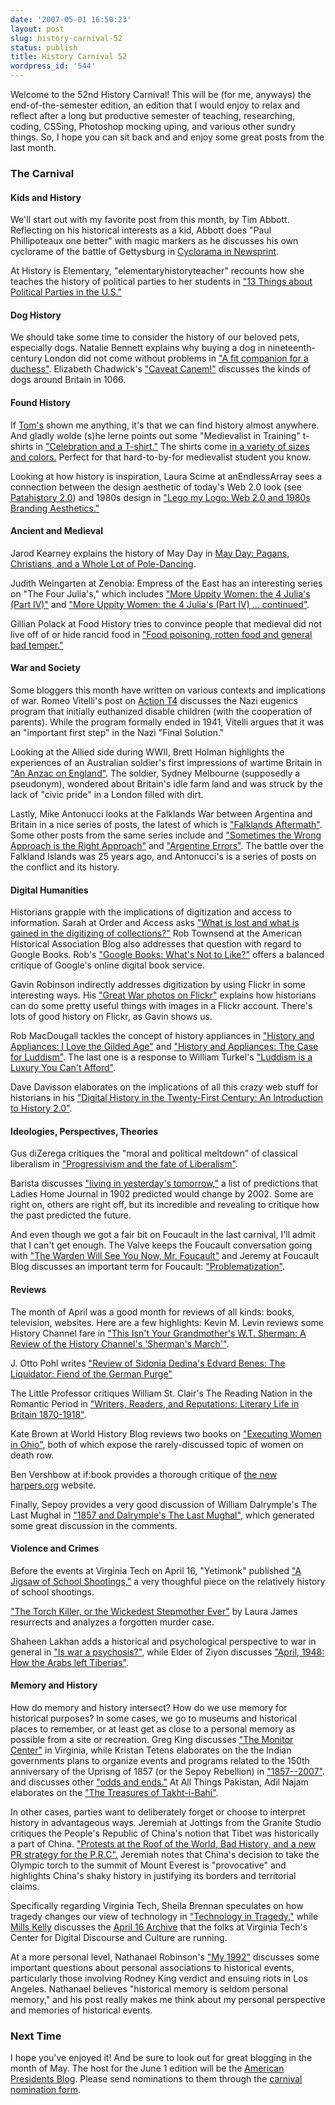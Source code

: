 ```yaml
---
date: '2007-05-01 16:50:23'
layout: post
slug: history-carnival-52
status: publish
title: History Carnival 52
wordpress_id: '544'
---
```


Welcome to the 52nd History Carnival! This will be (for me, anyways) the end-of-the-semester edition, an edition that I would enjoy to relax and reflect after a long but productive semester of teaching, researching, coding, CSSing, Photoshop mocking uping, and various other sundry things. So, I hope you can sit back and and enjoy some great posts from the last month.





### The Carnival




#### Kids and History




We'll start out with my favorite post from this month, by Tim Abbott. Reflecting on his historical interests as a kid, Abbott does "Paul Phillipoteaux one better" with magic markers as he discusses his own cyclorame of the battle of Gettysburg in [Cyclorama in Newsprint](http://greensleeves.typepad.com/berkshires/2007/04/cyclorama_in_ne.html).




At History is Elementary, "elementaryhistoryteacher" recounts how she teaches the history of political parties to her students in ["13 Things about Political Parties in the U.S."](http://historyiselementary.blogspot.com/2007/04/13-things-about-political-parties-in.html)





#### Dog History




We should take some time to consider the history of our beloved pets, especially dogs. Natalie Bennett explains why buying a dog in nineteenth-century London did not come without problems in ["A fit companion for a duchess"](http://philobiblon.co.uk/?p=2015). Elizabeth Chadwick's ["Caveat Canem!"](http://livingthehistoryelizabethchadwick.blogspot.com/2007/04/caveat-canem.html) discusses the kinds of dogs around Britain in 1066.




#### Found History




If [Tom's](http://foundhistory.org) shown me anything, it's that we can find history almost anywhere. And gladly wolde (s)he lerne points out some "Medievalist in Training" t-shirts in ["Celebration and a T-shirt."](http://history-speaks.blogspot.com/2007/03/celebration-and-t-shirt.html) The shirts come [in a variety of sizes and colors.](http://www.zazzle.com/geekhistory/product/235612131638838783) Perfect for that hard-to-by-for medievalist student you know.




Looking at how history is inspiration, Laura Scime at anEndlessArray sees a connection between the design aesthetic of today's Web 2.0 look (see [Patahistory 2.0](http://patahistory.blogspot.com/2007/04/patahistory-20.html)) and 1980s design in ["Lego my Logo: Web 2.0 and 1980s Branding Aesthetics."](http://anendlessarray.com/blog1/2007/04/08/lego-my-logo-web-20-and-1980s-branding-aesthetics/)





#### Ancient and Medieval




Jarod Kearney explains the history of May Day in [May Day: Pagans, Christians, and a Whole Lot of Pole-Dancing](http://jarodsforge.blogspot.com/2007/04/may-day-pagans-christians-and-whole-lot.html).




Judith Weingarten at Zenobia: Empress of the East has an interesting series on "The Four Julia's," which includes ["More Uppity Women: the 4 Julia's (Part IV)"](http://judithweingarten.blogspot.com/2007/04/more-uppity-women-4-julias-part-iv_19.html) and ["More Uppity Women: the 4 Julia's (Part IV) ... continued"](http://judithweingarten.blogspot.com/2007/04/more-uppity-women-4-julias-part-iv_19.html).




Gillian Polack at Food History tries to convince people that medieval did not live off of or hide rancid food in ["Food poisoning, rotten food and general bad temper."](http://www.foodpast.com/food-poisoning-rotten-food-and-general-bad-temper/)





#### War and Society




Some bloggers this month have written on various contexts and implications of war. Romeo Vitelli's post on [Action T4](http://drvitelli.typepad.com/providentia/2007/04/t4.html) discusses the Nazi eugenics program that initially euthanized disable children (with the cooperation of parents). While the program formally ended in 1941, Vitelli argues that it was an "important first step" in the Nazi "Final Solution."




Looking at the Allied side during WWII, Brett Holman highlights the experiences of an Australian soldier's first impressions of wartime Britain in ["An Anzac on England"](http://airminded.org/2007/04/25/an-anzac-on-england/). The soldier, Sydney Melbourne (supposedly a pseudonym), wondered about Britain's idle farm land and was struck by the lack of "civic pride" in a London filled with dirt.




Lastly, Mike Antonucci looks at the Falklands War between Argentina and Britain in a nice series of posts, the latest of which is ["Falklands Aftermath"](http://www.mikeantonucci.com/2007/04/falklands-aftermath-argentina.htm). Some other posts from the same series include and ["Sometimes the Wrong Approach is the Right Approach"](http://www.mikeantonucci.com/2007/04/sometimes-wrong-approach-is-right.htm) and ["Argentine Errors"](http://www.mikeantonucci.com/2007/03/argentine-errors.htm). The battle over the Falkland Islands was 25 years ago, and Antonucci's is a series of posts on the conflict and its history.





#### Digital Humanities




Historians grapple with the implications of digitization and access to information. Sarah at Order and Access asks ["What is lost and what is gained in the digitizing of collections?"](http://orderandaccess.blogspot.com/2007/04/what-is-lost-and-what-is-gained-in.html) Rob Townsend at the American Historical Association Blog also addresses that question with regard to Google Books. Rob's ["Google Books: What's Not to Like?"](http://blog.historians.org/articles/204/google-books-whats-not-to-like) offers a balanced critique of Google's online digital book service.




Gavin Robinson indirectly addresses digitization by using Flickr in some interesting ways. His ["Great War photos on Flickr"](http://www.investigations.4-lom.com/2007/04/03/great-war-flickr/) explains how historians can do some pretty useful things with images in a Flickr account. There's lots of good history on Flickr, as Gavin shows us.




Rob MacDougall tackles the concept of history appliances in ["History and Appliances: I Love the Gilded Age"](http://www.robmacdougall.org/index.php/2007/04/history-and-appliances-1/) and ["History and Appliances: The Case for Luddism"](http://www.robmacdougall.org/index.php/2007/04/history-and-appliances-2/). The last one is a response to William Turkel's ["Luddism is a Luxury You Can't Afford"](http://digitalhistoryhacks.blogspot.com/2007/04/luddism-is-luxury-you-cant-afford.html).




Dave Davisson elaborates on the implications of all this crazy web stuff for historians in his ["Digital History in the Twenty-First Century: An Introduction to History 2.0"](http://patahistory.blogspot.com/2007/04/digital-history-in-twenty-first.html).





#### Ideologies, Perspectives, Theories




Gus diZerega critiques the "moral and political meltdown" of classical liberalism in ["Progressivism and the fate of Liberalism"](http://hnn.us/blogs/entries/37931.html).




Barista discusses ["living in yesterday's tomorrow,"](http://barista.media2.org/?p=3074) a list of predictions that Ladies Home Journal in 1902 predicted would change by 2002. Some are right on, others are right off, but its incredible and revealing to critique how the past predicted the future.




And even though we got a fair bit on Foucault in the last carnival, I'll admit that I can't get enough. The Valve keeps the Foucault conversation going with ["The Warden Will See You Now, Mr. Foucault"](http://www.thevalve.org/go/valve/article/the_warden_will_see_you_now_mr_foucault/) and Jeremy at Foucault Blog discusses an important term for Foucault: ["Problematization"](http://foucaultblog.wordpress.com/2007/04/26/key-term-problematization/).






#### Reviews




The month of April was a good month for reviews of all kinds: books, television, websites. Here are a few highlights: Kevin M. Levin reviews some History Channel fare in ["This Isn't Your Grandmother's W.T. Sherman: A Review of the History Channel's 'Sherman's March'"](http://civilwarmemory.typepad.com/civil_war_memory/2007/04/the_history_cha.html).




J. Otto Pohl writes ["Review of Sidonia Dedina's Edvard Benes: The Liquidator: Fiend of the German Purge"](http://jpohl.blogspot.com/2007/04/review-of-sidonia-dedinas-edvard-benes.html)




The Little Professor critiques William St. Clair's The Reading Nation in the Romantic Period in ["Writers, Readers, and Reputations: Literary Life in Britain 1870-1918"](http://littleprofessor.typepad.com/the_little_professor/2007/04/writers_readers.html).




Kate Brown at World History Blog reviews two books on ["Executing Women in Ohio"](http://www.worldhistoryblog.com/2007/04/executing-women-in-ohio.html), both of which expose the rarely-discussed topic of women on death row.




Ben Vershbow at if:book provides a thorough critique of [the new harpers.org](http://www.futureofthebook.org/blog/archives/2007/04/the_new_harpersorg.html) website.




Finally, Sepoy provides a very good discussion of William Dalrymple's The Last Mughal in ["1857 and Dalrymple's The Last Mughal"](http://www.chapatimystery.com/archives/optical_character_recognition/dalrymples_last_mughal.html), which generated some great discussion in the comments.





#### Violence and Crimes




Before the events at Virginia Tech on April 16, "Yetimonk" published ["A Jigsaw of School Shootings,"](http://www.progressivehistorians.com/showDiary.do?diaryId=1325) a very thoughful piece on the relatively history of school shootings.





["The Torch Killer, or the Wickedest Stepmother Ever"](http://laurajames.typepad.com/clews/2007/04/the_torch_kille.html) by Laura James resurrects and analyzes a forgotten murder case.





Shaheen Lakhan adds a historical and psychological perspective to war in general in ["Is war a psychosis?"](http://brainblogger.com/2007/04/27/is-war-a-psychosis/), while Elder of Ziyon discusses  ["April, 1948: How the Arabs left Tiberias"](http://elderofziyon.blogspot.com/2007/04/april-1948-how-arabs-left-tiberias.html).





#### Memory and History




How do memory and history intersect? How do we use memory for historical purposes? In some cases, we go to museums and historical places to remember, or at least get as close to a personal memory as possible from a site or recreation. Greg King discusses ["The Monitor Center"](http://blog.gregdking.com/2007/04/monitor-center.html) in Virginia, while Kristan Tetens elaborates on the the Indian governments plans to organize events and programs related to the 150th anniversary of the Uprisng of 1857 (or the Sepoy Rebellion) in ["1857--2007"](http://victorianpeeper.blogspot.com/2007/04/1857-2007.html). and discusses other ["odds and ends."](http://victorianpeeper.blogspot.com/2007/04/salmagundi-2.html) At All Things Pakistan, Adil Najam elaborates on the ["The Treasures of Takht-i-Bahi"](http://pakistaniat.com/2007/04/25/pakistan-takht-i-e-bahi-bhai-buddhist-topi-gandhara-mardan-unesco-world-heritage/).





In other cases, parties want to deliberately forget or choose to interpret history in advantageous ways. Jeremiah at Jottings from the Granite Studio critiques the People's Republic of China's notion that Tibet was historically a part of China. ["Protests at the Roof of the World, Bad History, and a new PR strategy for the P.R.C".](http://granitestudio.blogspot.com/2007/04/protests-at-roof-of-world.html) Jeremiah notes that China's decision to take the Olympic torch to the summit of Mount Everest is "provocative" and highlights China's shaky history in justifying its borders and territorial claims.





Specifically regarding Virginia Tech, Sheila Brennan speculates on how tragedy changes our view of technology in ["Technology in Tragedy,"](http://chnm.gmu.edu/staff/sheila/blog/2007/04/17/technology-in-tragedy/) while [Mills Kelly](http://edwired.org/?p=161) discusses the [April 16 Archive](http://www.april16archive.org/) that the folks at Virginia Tech's Center for Digital Discourse and Culture are running.




At a more personal level, Nathanael Robinson's ["My 1992"](http://rhineriver.blogspot.com/2007/04/my-1992.html) discusses some important questions about personal associations to historical events, particularly those involving Rodney King verdict and ensuing riots in Los Angeles. Nathanael believes "historical memory is seldom personal memory," and his post really makes me think about my personal perspective and memories of historical events.





### Next Time




I hope you've enjoyed it! And be sure to look out for great blogging in the month of May. The host for the June 1 edition will be the [American Presidents Blog](http://www.american-presidents.org). Please send nominations to them through the [carnival nomination form](http://blogcarnival.com/bc/submit_29.html).
